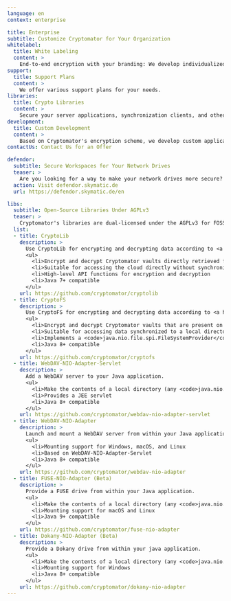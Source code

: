 ```yaml
---
language: en
context: enterprise

title: Enterprise
subtitle: Customize Cryptomator for Your Organization
whitelabel:
  title: White Labeling
  content: >
    End-to-end encryption with your branding: We develop individualized versions of the Cryptomator apps for you.
support:
  title: Support Plans
  content: >
    We offer various support plans for your needs.
libraries:
  title: Crypto Libraries
  content: >
    Secure your server applications, synchronization clients, and other systems with Cryptomator technology: Our libraries can be integrated into many applications.
development:
  title: Custom Development
  content: >
    Based on Cryptomator's encryption scheme, we develop custom applications and systems for you.
contactUs: Contact Us for an Offer

defendor:
  subtitle: Secure Workspaces for Your Network Drives
  teaser: >
    Are you looking for a way to make your network drives more secure? Since Cryptomator is optimized for cloud storages and mainly used by consumers, we've been working on Defendor which is a new tool made for businesses and teams. Defendor adds security features, such as anti-malware filters, file encryption, file versioning, and backups, to your corporate cloud- or network-based file storages.
  action: Visit defendor.skymatic.de
  url: https://defendor.skymatic.de/en

libs:
  subtitle: Open-Source Libraries Under AGPLv3
  teaser: >
    Cryptomator's libraries are dual-licensed under the AGPLv3 for FOSS projects as well as a commercial license derived from the LGPL for independent software vendors and resellers. If you want to use these libraries in applications that are not licensed under the AGPL, feel free to contact our <a href="mailto:sales@cryptomator.org">sales team</a>.
  list:
  - title: CryptoLib
    description: >
      Use CryptoLib for encrypting and decrypting data according to <a href="/security/architecture">Cryptomator's encryption scheme</a>.
      <ul>
        <li>Encrypt and decrypt Cryptomator vaults directly retrieved from the cloud
        <li>Suitable for accessing the cloud directly without synchronization, e.g. in apps for Android™
        <li>High-level API functions for encryption and decryption
        <li>Java 7+ compatible
      </ul>
    url: https://github.com/cryptomator/cryptolib
  - title: CryptoFS
    description: >
      Use CryptoFS for encrypting and decrypting data according to <a href="/security/architecture">Cryptomator's encryption scheme</a>.
      <ul>
        <li>Encrypt and decrypt Cryptomator vaults that are present on the local filesystem
        <li>Suitable for accessing data synchronized to a local directory
        <li>Implements a <code>java.nio.file.spi.FileSystemProvider</code> according to JSR-203 using the CryptoLib library
        <li>Java 8+ compatible
      </ul>
    url: https://github.com/cryptomator/cryptofs
  - title: WebDAV-NIO-Adapter-Servlet
    description: >
      Add a WebDAV server to your Java application.
      <ul>
        <li>Make the contents of a local directory (any <code>java.nio.file.Path</code>) available via WebDAV
        <li>Provides a JEE servlet
        <li>Java 8+ compatible
      </ul>
    url: https://github.com/cryptomator/webdav-nio-adapter-servlet
  - title: WebDAV-NIO-Adapter
    description: >
      Launch and mount a WebDAV server from within your Java application.
      <ul>
        <li>Mounting support for Windows, macOS, and Linux
        <li>Based on WebDAV-NIO-Adapter-Servlet
        <li>Java 8+ compatible
      </ul>
    url: https://github.com/cryptomator/webdav-nio-adapter
  - title: FUSE-NIO-Adapter (Beta)
    description: >
      Provide a FUSE drive from within your Java application.
      <ul>
        <li>Make the contents of a local directory (any <code>java.nio.file.Path</code>) available via FUSE
        <li>Mounting support for macOS and Linux
        <li>Java 9+ compatible
      </ul>
    url: https://github.com/cryptomator/fuse-nio-adapter
  - title: Dokany-NIO-Adapter (Beta)
    description: >
      Provide a Dokany drive from within your java application.
      <ul>
        <li>Make the contents of a local directory (any <code>java.nio.file.Path</code>) available via Dokany
        <li>Mounting support for Windows
        <li>Java 8+ compatible
      </ul>
    url: https://github.com/cryptomator/dokany-nio-adapter
---
```

